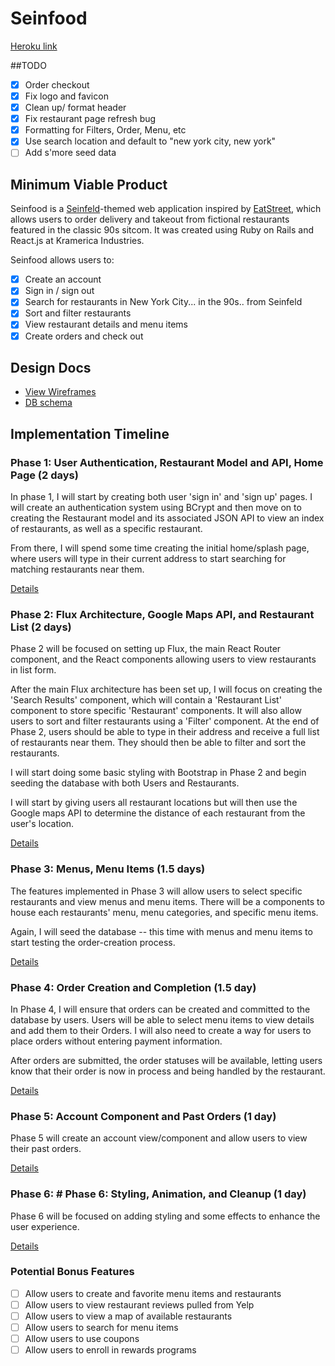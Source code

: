 # Seinfood

[Heroku link][heroku]

[heroku]: https://seinfood.herokuapp.com/

##TODO
- [X] Order checkout
- [X] Fix logo and favicon
- [X] Clean up/ format header
- [X] Fix restaurant page refresh bug
- [X] Formatting for Filters, Order, Menu, etc
- [X] Use search location and default to "new york city, new york"
- [ ] Add s'more seed data

## Minimum Viable Product

Seinfood is a [Seinfeld][seinfeld]-themed web application inspired by
[EatStreet][eatstreet], which allows users to order delivery and takeout
from fictional restaurants featured in the classic 90s sitcom. It was
created using Ruby on Rails and React.js at Kramerica Industries.

Seinfood allows users to:

- [X] Create an account
- [X] Sign in / sign out
- [X] Search for restaurants in New York City... in the 90s.. from Seinfeld
- [X] Sort and filter restaurants
- [X] View restaurant details and menu items
- [X] Create orders and check out

[seinfeld]: https://en.wikipedia.org/wiki/Seinfeld
[eatstreet]: https://eatstreet.com/

## Design Docs
* [View Wireframes][view]
* [DB schema][schema]

[view]: ./docs/views.md
[schema]: ./docs/schema.md

## Implementation Timeline

### Phase 1: User Authentication, Restaurant Model and API, Home Page (2 days)

In phase 1, I will start by creating both user 'sign in' and 'sign up'
pages. I will create an authentication system using BCrypt and then move
on to creating the Restaurant model and its associated JSON API to view
an index of restaurants, as well as a specific restaurant.

From there, I will spend some time creating the initial home/splash
page, where users will type in their current address to start searching
for matching restaurants near them.

[Details][phase-one]

### Phase 2: Flux Architecture, Google Maps API, and Restaurant List (2 days)

Phase 2 will be focused on setting up Flux, the main React Router
component, and the React components allowing users to view restaurants
in list form.

After the main Flux architecture has been set up, I will focus on
creating the 'Search Results' component, which will contain a
'Restaurant List' component to store specific 'Restaurant' components.
It will also allow users to sort and filter restaurants using a
'Filter' component. At the end of Phase 2, users should be able to type in their address
and receive a full list of restaurants near them. They should then be
able to filter and sort the restaurants.

I will start doing some basic styling with Bootstrap in Phase 2 and
begin seeding the database with both Users and Restaurants.

I will start by giving users all restaurant locations but will then use the Google maps API to determine the
distance of each restaurant from the user's location.

[Details][phase-two]

### Phase 3: Menus, Menu Items (1.5 days)

The features implemented in Phase 3 will allow users to select specific
restaurants and view menus and menu items. There will
be a components to house each restaurants' menu, menu categories, and
specific menu items.

Again, I will seed the database -- this time with menus and menu items
to start testing the order-creation process.

[Details][phase-three]

### Phase 4: Order Creation and Completion (1.5 day)

In Phase 4, I will ensure that orders can be created and committed to
the database by users. Users will be able to select menu items to view
details and add them to their Orders. I will also need to create a way for users to place orders without entering payment information.

After orders are submitted, the order statuses will be available,
letting users know that their order is now in process and being handled
by the restaurant.

[Details][phase-four]

### Phase 5: Account Component and Past Orders (1 day)

Phase 5 will create an account view/component and allow users to view their past orders.

[Details][phase-five]

### Phase 6: # Phase 6: Styling, Animation, and Cleanup (1 day)

Phase 6 will be focused on adding styling and some effects to enhance
the user experience.

[Details][phase-six]

### Potential Bonus Features
- [ ] Allow users to create and favorite menu items and restaurants
- [ ] Allow users to view restaurant reviews pulled from Yelp
- [ ] Allow users to view a map of available restaurants
- [ ] Allow users to search for menu items
- [ ] Allow users to use coupons
- [ ] Allow users to enroll in rewards programs

[phase-one]: ./docs/phases/phase1.md
[phase-two]: ./docs/phases/phase2.md
[phase-three]: ./docs/phases/phase3.md
[phase-four]: ./docs/phases/phase4.md
[phase-five]: ./docs/phases/phase5.md
[phase-six]: ./docs/phases/phase6.md
